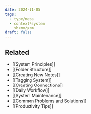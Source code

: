 ```yaml
---
date: 2024-11-05
tags:
  - type/meta
  - context/system
  - theme/pkm
draft: false
---
```



## Related
- [[System Principles]]
- [[Folder Structure]]
- [[Creating New Notes]]
- [[Tagging System]]
- [[Creating Connections]]
- [[Daily Workflow]]
- [[System Maintenance]]
- [[Common Problems and Solutions]]
- [[Productivity Tips]]
